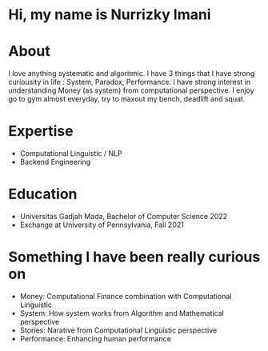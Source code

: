 # Hi, my name is Nurrizky Imani

# About
I love anything systematic and algoritmic. I have 3 things that I have strong curiousity in life : System, Paradox, Performance. I have strong interest in understanding Money (as system) from computational perspective. I enjoy go to gym almost everyday, try to maxout my bench, deadlift and squat. 


# Expertise
- Computational Linguistic / NLP 
- Backend Engineering 

# Education 
- Universitas Gadjah Mada, Bachelor of Computer Science 2022
- Exchange at University of Pennsylvania, Fall 2021

# Something I have been really curious on
- Money: Computational Finance combination with Computational Linguistic
- System: How system works from Algorithm and Mathematical perspective 
- Stories:  Narative from Computational Linguistic perspective
- Performance:  Enhancing human performance
